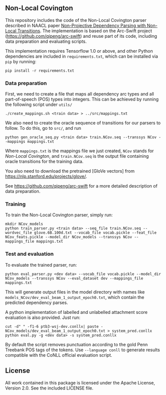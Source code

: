 ## Non-Local Covington
This repository includes the code of the Non-Local Covington parser described in NAACL paper [Non-Projective Dependency Parsing with Non-Local Transitions](https://arxiv.org/pdf/1710.09340.pdf). The implementation is based on the Arc-Swift project (https://github.com/qipeng/arc-swift) and reuse part of its code, including data preparation and evaluating scripts.

This implementation requires Tensorflow 1.0 or above, and other Python dependencies are included in `requirements.txt`, which can be installed via `pip` by running:

```
pip install -r requirements.txt
```

### Data preparation
First, we need to create a file that maps all dependency arc types and all part-of-speech (POS) types into integers. This can be achieved by running the following script under `utils/`

```
./create_mappings.sh <train data> > ../src/mappings.txt
```

We also need to create the oracle sequence of transitions for our parsers to follow. To do this, go to `src/`, and run

```
python gen_oracle_seq.py <train data> train.NCov.seq --transsys NCov --mappings mappings.txt
```

Where `mappings.txt` is the mappings file we just created, `NCov` stands for _Non-Local Covington_, and `train.NCov.seq` is the output file containing oracle transitions for the training data.

You also need to download the pretrained [GloVe vectors] from https://nlp.stanford.edu/projects/glove/.

See https://github.com/qipeng/arc-swift for a more detailed description of data preparation.

### Training

To train the Non-Local Covington parser, simply run:

```
mkdir NCov_models
python train_parser.py <train data> --seq_file train.NCov.seq --wordvec_file glove.6B.100d.txt --vocab_file vocab.pickle --feat_file NCov_feats.pickle --model_dir NCov_models --transsys NCov --mappings_file mappings.txt
```

### Test and evaluation

To evaluate the trained parser, run:

```
python eval_parser.py <dev data> --vocab_file vocab.pickle --model_dir NCov_models --transsys NCov --eval_dataset dev --mappings_file mappings.txt
```

This will generate output files in the model directory with names like `models_NCov/dev_eval_beam_1_output_epoch0.txt`, which contain the predicted dependency parses.

A python implementation of labelled and unlabelled attachment score evaluation is also provided. Just run:

```
cut -d"	" -f1-6 ptb3-wsj-dev.conllx| paste - NCov_models/dev_eval_beam_1_output_epoch0.txt > system_pred.conllx
python eval.py -g <dev data> -s system_pred.conllx
```
By default the script removes punctuation according to the gold Penn Treebank POS tags of the tokens. Use `--language conll` to generate results compatible with the CoNLL official evaluation script. 

## License

All work contained in this package is licensed under the Apache License, Version 2.0. See the included LICENSE file.
